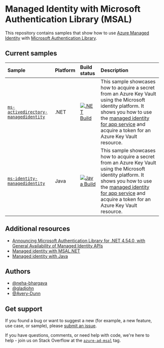# Managed Identity with Microsoft Authentication Library (MSAL)

This repository contains samples that show how to use [Azure Managed Identity](https://learn.microsoft.com/azure/active-directory/managed-identities-azure-resources/overview) with [Microsoft Authentication Library](https://learn.microsoft.com/entra/msal).

## Current samples

| Sample | Platform | Build status | Description |
|:-------|:---------|:-------------|:------------|
| [`ms-activedirectory-managedidentity`](https://github.com/Azure-Samples/msal-managed-identity/tree/main/src/dotnet) | .NET | [![.NET Build](https://github.com/Azure-Samples/msal-managed-identity/actions/workflows/ms-activedirectory-managedidentity-build.yml/badge.svg)](https://github.com/Azure-Samples/msal-managed-identity/actions/workflows/ms-activedirectory-managedidentity-build.yml) | This sample showcases how to acquire a secret from an Azure Key Vault using the Microsoft identity platform. It shows you how to use the [managed identity for app service](https://learn.microsoft.com/azure/app-service/overview-managed-identity) and acquire a token for an Azure Key Vault resource. |
| [`ms-identity-managedidentity`](https://github.com/Azure-Samples/msal-managed-identity/tree/main/src/dotnet) | Java | [![Java Build](https://github.com/Azure-Samples/msal-managed-identity/actions/workflows/ms-activedirectory-managedidentity-build.yml/badge.svg)](https://github.com/Azure-Samples/msal-managed-identity/actions/workflows/ms-activedirectory-managedidentity-build.yml) | This sample showcases how to acquire a secret from an Azure Key Vault using the Microsoft identity platform. It shows you how to use the [managed identity for app service](https://learn.microsoft.com/azure/app-service/overview-managed-identity) and acquire a token for an Azure Key Vault resource. |
## Additional resources

* [Announcing Microsoft Authentication Library for .NET 4.54.0, with General Availability of Managed Identity APIs](https://devblogs.microsoft.com/identity/msal-net-managed-identity-ga/)
* [Managed identity with MSAL.NET](https://learn.microsoft.com/entra/msal/dotnet/advanced/managed-identity)
* [Managed identity with Java](https://learn.microsoft.com/entra/msal/dotnet/advanced/managed-identity)

## Authors

* [@neha-bhargava](https://github.com/neha-bhargava)
* [@gladjohn](https://github.com/gladjohn)
* [@Avery-Dunn](https://github.com/Avery-Dunn)

## Get support

If you found a bug or want to suggest a new (for example, a new feature, use case, or sample), please [submit an issue](https://github.com/Azure-Samples/msal-managed-identity/issues).

If you have questions, comments, or need help with code, we're here to help - join us on Stack Overflow at the [`azure-ad-msal`](https://stackoverflow.com/questions/tagged/azure-ad-msal) tag.
